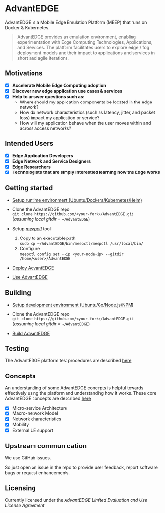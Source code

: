 # AdvantEDGE

AdvantEDGE is a Mobile Edge Emulation Platform (MEEP) that runs on Docker & Kubernetes.

> AdvantEDGE provides an emulation environment, enabling experimentation with Edge Computing Technologies, Applications, and Services.  The platform facilitates users to explore edge / fog deployment models and their impact to applications and services in short and agile iterations.

## Motivations

- [x] **Accelerate Mobile Edge Computing adoption**
- [x] **Discover new edge application use cases & services**
- [x] **Help to answer questions such as:**
  - Where should my application components be located in the edge network?
  - How do network characteristics (such as latency, jitter, and packet loss) impact my application or service?
  - How will my application behave when the user moves within and across access networks?

## Intended Users

- [x] **Edge Application Developers**
- [x] **Edge Network and Service Designers**
- [x] **Edge Researchers**
- [x] **Technologists that are simply interestied learning how the Edge works**

## Getting started

- [Setup runtime environment (Ubuntu/Dockers/Kubernetes/Helm)](docs/setup_runtime.md)

- Clone the AdvantEDGE repo<br>
  `git clone https://github.com/<your-fork>/AdvantEDGE.git`<br>
  (*assuming local gitdir =* `~/AdvantEDGE`)

- Setup [*meepctl*](docs/meepctl/meepctl.md) tool
  1. Copy to an executable path<br>
    `sudo cp ~/AdvantEDGE/bin/meepctl/meepctl /usr/local/bin/`
  2. Configure<br>
    `meepctl config set --ip <your-node-ip> --gitdir /home/<user>/AdvantEDGE`

- [Deploy AdvantEDGE](docs/deploy.md)

- [Use AdvantEDGE](docs/use.md)

## Building

- [Setup development environment (Ubuntu/Go/Node.js/NPM)](docs/setup_dev.md)

- Clone the AdvantEDGE repo<br>
  `git clone https://github.com/<your-fork>/AdvantEDGE.git`<br>
  (*assuming local gitdir =* `~/AdvantEDGE`)

- [Build AdvantEDGE](docs/build.md)

## Testing

The AdvantEDGE platform test procedures are described [here](docs/testing.md)

## Concepts
An understanding of some AdvantEDGE concepts is helpful towards effectively using the platform and understanding how it works.  These core AdvantEDGE concepts are described [here](docs/concepts.md)
- [x] Micro-service Architecture
- [x] Macro-network Model
- [x] Network characteristics
- [x] Mobility
- [x] External UE support

## Upstream communication

We use GitHub issues.

So just open an issue in the repo to provide user feedback, report software bugs or request enhancements.

## Licensing

Currently licensed under the *AdvantEDGE Limited Evaluation and Use License Agreement*
